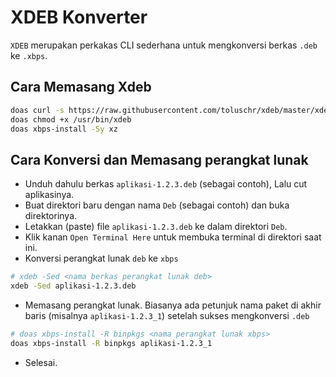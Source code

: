 # XDEB Konverter

`XDEB` merupakan perkakas CLI sederhana untuk mengkonversi berkas `.deb` ke `.xbps`.

## Cara Memasang Xdeb

```bash
doas curl -s https://raw.githubusercontent.com/toluschr/xdeb/master/xdeb -o /usr/bin/xdeb
doas chmod +x /usr/bin/xdeb
doas xbps-install -Sy xz
```

## Cara Konversi dan Memasang perangkat lunak

* Unduh dahulu berkas `aplikasi-1.2.3.deb` (sebagai contoh), Lalu cut aplikasinya.
* Buat direktori baru dengan nama `Deb` (sebagai contoh) dan buka direktorinya.
* Letakkan (paste) file `aplikasi-1.2.3.deb` ke dalam direktori `Deb`.
* Klik kanan `Open Terminal Here` untuk membuka terminal di direktori saat ini.
* Konversi perangkat lunak `deb` ke `xbps`
```bash
# xdeb -Sed <nama berkas perangkat lunak deb>
xdeb -Sed aplikasi-1.2.3.deb
```
* Memasang perangkat lunak. Biasanya ada petunjuk nama paket di akhir baris (misalnya `aplikasi-1.2.3_1`) setelah sukses mengkonversi `.deb`

```bash
# doas xbps-install -R binpkgs <nama perangkat lunak xbps>
doas xbps-install -R binpkgs aplikasi-1.2.3_1
```
* Selesai.
